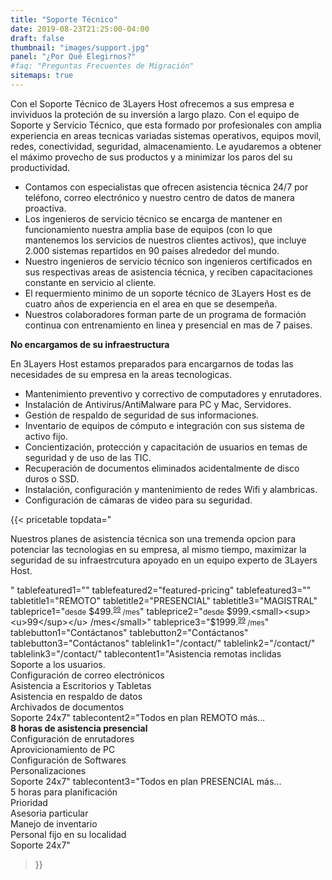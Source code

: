 ```yaml
---
title: "Soporte Técnico"
date: 2019-08-23T21:25:00-04:00
draft: false
thumbnail: "images/support.jpg"
panel: "¿Por Qué Elegirnos?"
#faq: "Preguntas Frecuentes de Migración"
sitemaps: true
---
```


Con el Soporte Técnico de 3Layers Host ofrecemos a sus empresa e invividuos la proteción de su inversión a largo plazo. Con el equipo de Soporte y Servicio Técnico, que esta formado por profesionales con amplia experiencia en areas tecnicas variadas sistemas operativos, equipos movil, redes, conectividad, seguridad, almacenamiento. Le ayudaremos a obtener el máximo provecho de sus productos  y a minimizar los paros del su productividad.

* Contamos con especialistas que ofrecen asistencia técnica 24/7 por teléfono, correo electrónico y nuestro centro de datos de manera proactiva.
* Los ingenieros de servicio técnico se encarga de mantener en funcionamiento nuestra amplia base de equipos (con lo que mantenemos los servicios de nuestros clientes activos), que incluye 2.000 sistemas repartidos en 90 países alrededor del mundo.
* Nuestro ingenieros de servicio técnico son ingenieros certificados en sus respectivas areas de asistencia técnica, y reciben capacitaciones constante en servicio al cliente.
* El requermiento minimo de un soporte técnico de 3Layers Host es de cuatro años de experiencia en el area en que se desempeña.
* Nuestros colaboradores forman parte de un programa de formación continua con entrenamiento en linea y presencial en mas de 7 paises.

**No encargamos de su infraestructura**

En 3Layers Host estamos preparados para encargarnos de todas las necesidades de su empresa en la areas tecnologicas.

* Mantenimiento preventivo y correctivo de computadores y enrutadores.
* Instalación de Antivirus/AntiMalware para PC y Mac, Servidores.
* Gestión de respaldo de seguridad de sus informaciones.
* Inventario de equipos de cómputo e integración con sus sistema de activo fijo.
* Concientización, protección y capacitación de usuarios en temas de seguridad y de uso de las TIC.
* Recuperación de documentos eliminados acidentalmente de disco duros o SSD.
* Instalación, configuración y mantenimiento de redes Wifi y alambricas.
* Configuración de cámaras de video para su seguridad.

{{< pricetable 
topdata="<p>Nuestros planes de asistencia técnica son una tremenda opcion para potenciar las tecnologias en su empresa, al mismo tiempo, maximizar la seguridad de su infraestrcutura apoyado en un equipo experto de 3Layers Host.</p>"
tablefeatured1="" tablefeatured2="featured-pricing" tablefeatured3="" 
tabletitle1="REMOTO" tabletitle2="PRESENCIAL" tabletitle3="MAGISTRAL" 
tableprice1="<small>desde</small> $499.<small><sup><u>99</sup></u> /mes</small>" tableprice2="<small>desde</small> $999.<small><sup><u>99</sup></u> /mes</small>" tableprice3="$1999.<small><sup><u>99</sup></u> /mes</small>"
tablebutton1="Contáctanos" tablebutton2="Contáctanos" tablebutton3="Contáctanos" 
tablelink1="/contact/" tablelink2="/contact/" tablelink3="/contact/" 
tablecontent1="Asistencia remotas inclidas<br>Soporte a los usuarios.<br>Configuración de correo electrónicos<br>Asistencia a Escritorios y Tabletas<br>Asistencia en respaldo de datos<br>Archivados de documentos<br>Soporte 24x7" 
tablecontent2="Todos en plan REMOTO más...<br><strong>8 horas de asistencia presencial</strong><br>Configuración de enrutadores<br>Aprovicionamiento de PC<br>Configuración de Softwares<br>Personalizaciones<br>Soporte 24x7" 
tablecontent3="Todos en plan PRESENCIAL más...<br>5 horas para planificación<br>Prioridad<br>Asesoria particular<br>Manejo de inventario<br>Personal fijo en su localidad<br>Soporte 24x7" 


 >}}